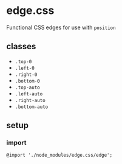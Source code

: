 # edge.css

Functional CSS edges for use with `position`

## classes

- `.top-0`
- `.left-0`
- `.right-0`
- `.bottom-0`
- `.top-auto`
- `.left-auto`
- `.right-auto`
- `.bottom-auto`

## setup

### import

```
@import './node_modules/edge.css/edge';
```
